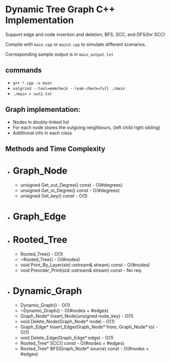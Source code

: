 # Dynamic Tree Graph C++ Implementation

Support edge and node insertion and deletion, BFS, SCC, and DFS(for SCC)

Compile with `main.cpp` or `main2.cpp` to simulate different scenarios. 

Corresponding sample output is in `main_output.txt` 

## commands

 - `g++ *.cpp -o main`
 - `valgrind --tool=memcheck --leak-check=full ./main`
 - `./main > out2.txt`

 
 ## Graph implementation:
 
 - Nodes in doubly-linked list
 - For each node stores the outgoing neighbours, (left child right sibling)
 - Additional info in each class
 
Methods and Time Complexity
----------------------------
 - Graph_Node
   ==========
   - unsigned Get_out_Degree() const - O(#degrees)
   - unsigned Get_in_Degree() const - O(#degrees)
   - unsigned Get_key() const - O(1)

 - Graph_Edge
   ==========
   
 - Rooted_Tree
   ==========
   - Rooted_Tree() - O(1)
   - ~Rooted_Tree() - O(#nodes)
   - void Print_By_Layer(std::ostream& stream) const - O(#nodes)
   - void Preorder_Print(std::ostream& stream) const - No req.

 - Dynamic_Graph
   =============
   - Dynamic_Graph() - O(1)
   - ~Dynamic_Graph() - O(#nodes + #edges)
   - Graph_Node* Insert_Node(unsigned node_key) - O(1)
   - void Delete_Node(Graph_Node* node) - O(1)
   - Graph_Edge* Insert_Edge(Graph_Node* from, Graph_Node* to) - O(1)
   - void Delete_Edge(Graph_Edge* edge) - O(1)
   - Rooted_Tree* SCC() const - O(#nodes + #edges)
   - Rooted_Tree* BFS(Graph_Node* source) const - O(#nodes + #edges)

